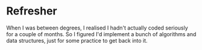 # Refresher
When I was between degrees, I realised I hadn't actually coded seriously for a couple of months. So I figured I'd implement a bunch of algorithms and data structures, just for some practice to get back into it.
